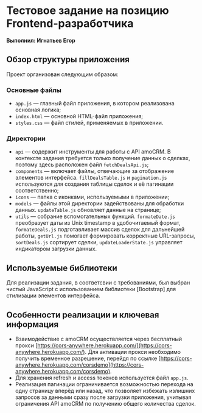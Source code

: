# Тестовое задание на позицию Frontend-разработчика
**Выполнил: Игнатьев Егор**

## Обзор структуры приложения

Проект организован следующим образом:

### Основные файлы
- `app.js` — главный файл приложения, в котором реализована основная логика;
- `index.html` — основной HTML-файл приложения;
- `styles.css` — файл стилей, применяемых в приложении.

### Директории
- `api` — содержит инструменты для работы с API amoCRM. В контексте задания требуется только получение данных о сделках, поэтому здесь расположен файл `fetchDealsApi.js`;
- `components` — включает файлы, отвечающие за отображение элементов интерфейса. `fillDealsTable.js` и `pagination.js` используются для создания таблицы сделок и её пагинации соответственно;
- `icons` — папка с иконками, используемыми в приложении;
- `models` — файлы этой директории задействованы для обработки данных. `updateTable.js` обновляет данные на странице;
- `utils` — собрание вспомогательных функций. `formateDate.js` преобразует даты из Unix timestamp в удобочитаемый формат, `formateDeals.js` подготавливает массив сделок для дальнейшей работы, `getUrl.js` помогает формировать корректные URL-запросы, `sortDeals.js` сортирует сделки, `updateLoaderState.js` управляет индикатором загрузки данных.

## Используемые библиотеки

Для реализации задания, в соответсвии с требованиями, был выбран чистый JavaScript с использованием библиотеки [Bootstrap] для стилизации элементов интерфейса.

## Особенности реализации и ключевая информация

- Взаимодействие с amoCRM осуществляется через бесплатный прокси [https://cors-anywhere.herokuapp.com/](https://cors-anywhere.herokuapp.com/). Для активации прокси необходимо получить временное разрешение, перейдя по ссылке [https://cors-anywhere.herokuapp.com/corsdemo](https://cors-anywhere.herokuapp.com/corsdemo).
- Для хранения refresh и access токенов используется файл `app.js`.
- Реализация пагинации ограничивается возможностью перехода на одну страницу вперёд или назад, что позволяет избежать излишних запросов за данными сразу после загрузки приложения, учитывая ограничения API amoCRM по получению общего количества сделок.